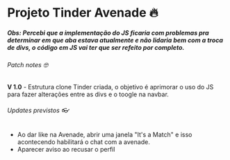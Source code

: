 # Projeto Tinder Avenade :fire:

##### Obs: Percebi que a implementação do JS ficaria com problemas pra determinar em que aba estava atualmente e não lidaria bem com a troca de divs, o código em JS vai ter que ser refeito por completo.



###### Patch notes :nerd_face:

**V 1.0** - Estrutura clone Tinder criada, o objetivo é aprimorar o uso do JS para fazer alterações entre as divs e o toogle na navbar.



###### Updates previstos  :eyeglasses:

- Ao dar like na Avenade, abrir uma janela "It's a Match" e isso acontecendo habilitará o chat com a avenade.
- Aparecer aviso ao recusar o perfil

